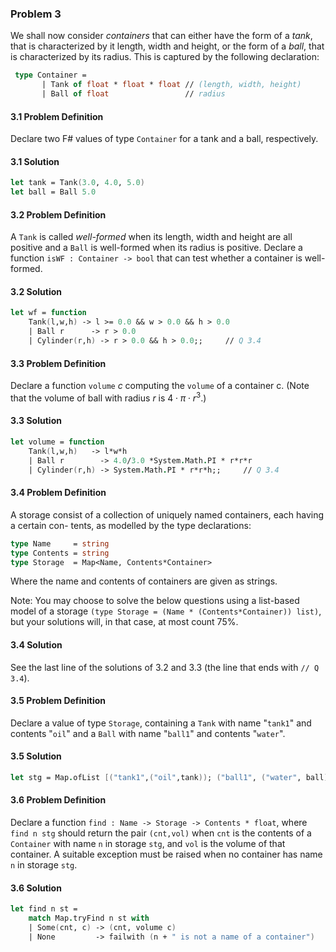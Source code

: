 ### Problem 3

We shall now consider *containers* that can either have the form of a *tank*, that is characterized by it length, width and height, or the form of a *ball*, that is characterized by its radius. This is captured by the following declaration:

```fsharp
 type Container =
       | Tank of float * float * float // (length, width, height)
       | Ball of float                 // radius
```

#### 3.1 Problem Definition

Declare two F# values of type `Container` for a tank and a ball, respectively.

#### 3.1 Solution

```fsharp
let tank = Tank(3.0, 4.0, 5.0)
let ball = Ball 5.0
```

#### 3.2 Problem Definition

A `Tank` is called *well-formed* when its length, width and height are all positive and a `Ball` is well-formed when its radius is positive. Declare a function `isWF : Container -> bool` that can test whether a container is well-formed.

#### 3.2 Solution

```fsharp
let wf = function 
    Tank(l,w,h) -> l >= 0.0 && w > 0.0 && h > 0.0
    | Ball r      -> r > 0.0
    | Cylinder(r,h) -> r > 0.0 && h > 0.0;;     // Q 3.4  
```

#### 3.3 Problem Definition

Declare a function `volume` $c$ computing the `volume` of a container c. (Note that the volume of ball with radius $r$ is $4 \cdot \pi \cdot r^3$.)

#### 3.3 Solution

```fsharp
let volume = function 
    Tank(l,w,h)   -> l*w*h
    | Ball r        -> 4.0/3.0 *System.Math.PI * r*r*r
    | Cylinder(r,h) -> System.Math.PI * r*r*h;;     // Q 3.4
```

#### 3.4 Problem Definition

A storage consist of a collection of uniquely named containers, each having a certain con- tents, as modelled by the type declarations:

```fsharp
type Name     = string
type Contents = string
type Storage  = Map<Name, Contents*Container>
```

Where the name and contents of containers are given as strings.

Note: You may choose to solve the below questions using a list-based model of a storage `(type Storage = (Name * (Contents*Container)) list)`, but your solutions will, in that case, at most count 75%.

#### 3.4 Solution

See the last line of the solutions of 3.2 and 3.3 (the line that ends with `// Q 3.4`).

#### 3.5 Problem Definition

Declare a value of type `Storage`, containing a `Tank` with name "`tank1`" and contents "`oil`" and a `Ball` with name "`ball1`" and contents "`water`".

#### 3.5 Solution

```fsharp
let stg = Map.ofList [("tank1",("oil",tank)); ("ball1", ("water", ball))]
```

#### 3.6 Problem Definition

Declare a function `find : Name -> Storage -> Contents * float`, where `find n stg` should return the pair `(cnt,vol)` when `cnt` is the contents of a `Container` with name `n` in storage `stg`, and `vol` is the volume of that container. A suitable exception must be raised when no container has name `n` in storage `stg`.

#### 3.6 Solution

```fsharp
let find n st = 
    match Map.tryFind n st with 
    | Some(cnt, c) -> (cnt, volume c)
    | None         -> failwith (n + " is not a name of a container")
```
